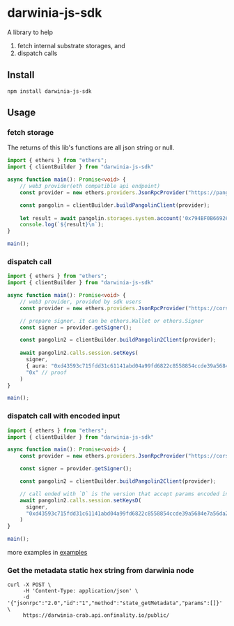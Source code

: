 # darwinia-js-sdk

A library to help 
1. fetch internal substrate storages, and
2. dispatch calls

## Install
```shell
npm install darwinia-js-sdk
```

## Usage

### fetch storage

The returns of this lib's functions are all json string or null.


```typescript
import { ethers } from "ethers";
import { clientBuilder } from "darwinia-js-sdk"

async function main(): Promise<void> {
    // web3 provider(eth compatible api endpoint)
    const provider = new ethers.providers.JsonRpcProvider("https://pangolin-rpc.darwinia.network");

    const pangolin = clientBuilder.buildPangolinClient(provider);
  
    let result = await pangolin.storages.system.account('0x794BF0B66926D84CB735283D849f454A2A8d9a44');
    console.log(`${result}\n`);
}

main();
```
### dispatch call

```typescript
import { ethers } from "ethers";
import { clientBuilder } from "darwinia-js-sdk"

async function main(): Promise<void> {
    // web3 provider, provided by sdk users
    const provider = new ethers.providers.JsonRpcProvider("https://cors.kahub.in/http://g1.dev.darwinia.network:10000");

    // prepare signer. it can be ethers.Wallet or ethers.Signer
    const signer = provider.getSigner();

    const pangolin2 = clientBuilder.buildPangolin2Client(provider);
  
    await pangolin2.calls.session.setKeys(
      signer,
      { aura: "0xd43593c715fdd31c61141abd04a99fd6822c8558854ccde39a5684e7a56da27d" }, // keys
      "0x" // proof
    )
}

main();

```

### dispatch call with encoded input

```typescript
import { ethers } from "ethers";
import { clientBuilder } from "darwinia-js-sdk"

async function main(): Promise<void> {
    const provider = new ethers.providers.JsonRpcProvider("https://cors.kahub.in/http://g1.dev.darwinia.network:10000");

    const signer = provider.getSigner();

    const pangolin2 = clientBuilder.buildPangolin2Client(provider);

    // call ended with `D` is the version that accept params encoded in scale codec  
    await pangolin2.calls.session.setKeysD(
      signer,
      "0xd43593c715fdd31c61141abd04a99fd6822c8558854ccde39a5684e7a56da27d00", // encoded (keys, proof)
    )
}

main();

```

more examples in [examples](./examples)

### Get the metadata static hex string from darwinia node
```shell
curl -X POST \
     -H 'Content-Type: application/json' \
     -d '{"jsonrpc":"2.0","id":"1","method":"state_getMetadata","params":[]}' \
     https://darwinia-crab.api.onfinality.io/public/
```

